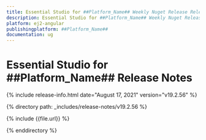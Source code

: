 ```yaml
---
title: Essential Studio for ##Platform_Name## Weekly Nuget Release Release Notes  
description: Essential Studio for ##Platform_Name## Weekly Nuget Release Release Notes  
platform: ej2-angular
publishingplatform: ##Platform_Name##
documentation: ug
---
```


# Essential Studio for  ##Platform_Name##  Release Notes  

{% include release-info.html date="August 17, 2021"   version="v19.2.56"  %} 

{% directory path: _includes/release-notes/v19.2.56 %}

{% include {{file.url}} %}

{% enddirectory %}
